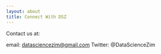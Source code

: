 ```yaml
---
layout: about
title: Connect With DSZ
---
```



Contact us at:

email: datasciencezim@gmail.com 
Twitter: @DataScienceZim



